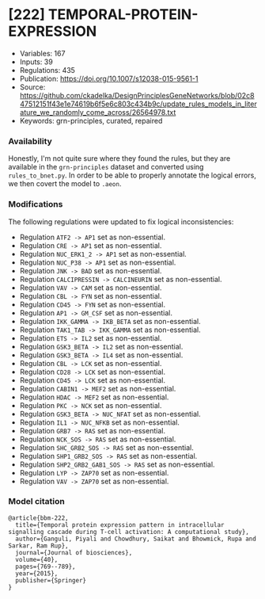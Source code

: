 # \[222\] TEMPORAL-PROTEIN-EXPRESSION

 - Variables: 167
 - Inputs: 39
 - Regulations: 435
 - Publication: https://doi.org/10.1007/s12038-015-9561-1
 - Source: https://github.com/ckadelka/DesignPrinciplesGeneNetworks/blob/02c847512151f43e1e74619b6f5e6c803c434b9c/update_rules_models_in_literature_we_randomly_come_across/26564978.txt
 - Keywords: grn-principles, curated, repaired


### Availability

Honestly, I'm not quite sure where they found the rules, but they are available in the `grn-principles` dataset
and converted using `rules_to_bnet.py`. In order to be able to properly annotate the logical errors, we then 
covert the model to `.aeon`.

### Modifications

The following regulations were updated to fix logical inconsistencies:
 
 - Regulation `ATF2 -> AP1` set as non-essential.
 - Regulation `CRE -> AP1` set as non-essential.
 - Regulation `NUC_ERK1_2 -> AP1` set as non-essential.
 - Regulation `NUC_P38 -> AP1` set as non-essential.
 - Regulation `JNK -> BAD` set as non-essential.
 - Regulation `CALCIPRESSIN -> CALCINEURIN` set as non-essential.
 - Regulation `VAV -> CAM` set as non-essential.
 - Regulation `CBL -> FYN` set as non-essential.
 - Regulation `CD45 -> FYN` set as non-essential.
 - Regulation `AP1 -> GM_CSF` set as non-essential.
 - Regulation `IKK_GAMMA -> IKB_BETA` set as non-essential.
 - Regulation `TAK1_TAB -> IKK_GAMMA` set as non-essential.
 - Regulation `ETS -> IL2` set as non-essential.
 - Regulation `GSK3_BETA -> IL2` set as non-essential.
 - Regulation `GSK3_BETA -> IL4` set as non-essential.
 - Regulation `CBL -> LCK` set as non-essential.
 - Regulation `CD28 -> LCK` set as non-essential.
 - Regulation `CD45 -> LCK` set as non-essential.
 - Regulation `CABIN1 -> MEF2` set as non-essential.
 - Regulation `HDAC -> MEF2` set as non-essential.
 - Regulation `PKC -> NCK` set as non-essential.
 - Regulation `GSK3_BETA -> NUC_NFAT` set as non-essential.
 - Regulation `IL1 -> NUC_NFKB` set as non-essential.
 - Regulation `GRB7 -> RAS` set as non-essential.
 - Regulation `NCK_SOS -> RAS` set as non-essential.
 - Regulation `SHC_GRB2_SOS -> RAS` set as non-essential.
 - Regulation `SHP1_GRB2_SOS -> RAS` set as non-essential.
 - Regulation `SHP2_GRB2_GAB1_SOS -> RAS` set as non-essential.
 - Regulation `LYP -> ZAP70` set as non-essential.
 - Regulation `VAV -> ZAP70` set as non-essential.

### Model citation

```
@article{bbm-222,
  title={Temporal protein expression pattern in intracellular signalling cascade during T-cell activation: A computational study},
  author={Ganguli, Piyali and Chowdhury, Saikat and Bhowmick, Rupa and Sarkar, Ram Rup},
  journal={Journal of biosciences},
  volume={40},
  pages={769--789},
  year={2015},
  publisher={Springer}
}
```

